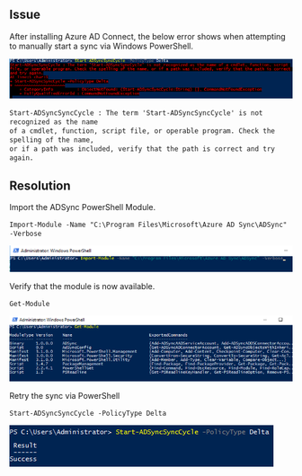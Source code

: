 ## Issue

After installing Azure AD Connect, the below error shows when attempting to manually start a sync via Windows PowerShell.

![The-term-Start-ADSyncSyncCycle-is-not-recognized](https://github.com/jameswassinger/Articles/blob/main/Media/The-term-start-adsyncsynccycle-is-not-recognized/The-term-Start-ADSyncSyncCycle-is-not-recognized.png)

```
Start-ADSyncSyncCycle : The term 'Start-ADSyncSyncCycle' is not recognized as the name 
of a cmdlet, function, script file, or operable program. Check the spelling of the name, 
or if a path was included, verify that the path is correct and try again.
```

## Resolution

Import the ADSync PowerShell Module.

```
Import-Module -Name "C:\Program Files\Microsoft\Azure AD Sync\ADSync" -Verbose
```

![The-term-Start-ADSyncSyncCycle-is-not-recognized](https://github.com/jameswassinger/Articles/blob/main/Media/The-term-start-adsyncsynccycle-is-not-recognized/The-term-Start-ADSyncSyncCycle-is-not-recognized0.png)

Verify that the module is now available. 

```
Get-Module
```
![The-term-Start-ADSyncSyncCycle-is-not-recognized](https://github.com/jameswassinger/Articles/blob/main/Media/The-term-start-adsyncsynccycle-is-not-recognized/The-term-Start-ADSyncSyncCycle-is-not-recognized1.png)

Retry the sync via PowerShell

```
Start-ADSyncSyncCycle -PolicyType Delta
```

![The-term-Start-ADSyncSyncCycle-is-not-recognized1](https://github.com/jameswassinger/Articles/blob/main/Media/The-term-start-adsyncsynccycle-is-not-recognized/The-term-Start-ADSyncSyncCycle-is-not-recognized2.png)
